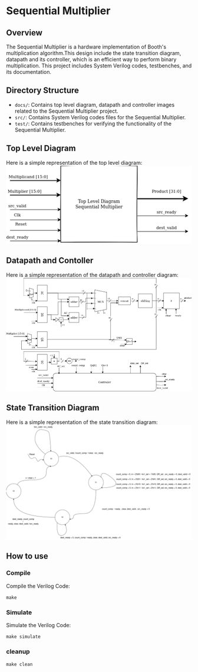# Sequential Multiplier

## Overview

The Sequential Multiplier is a hardware implementation of Booth's multiplication algorithm.This design include the state transition diagram, datapath and its controller, which is an efficient way to perform binary multiplication. This project includes System Verilog codes, testbenches, and its documentation.

## Directory Structure

- `docs/`: Contains top level diagram, datapath and controller images related to the Sequential Multiplier project.
- `src/`: Contains System Verilog codes files for the Sequential Multiplier.
- `test/`: Contains testbenches for verifying the functionality of the Sequential Multiplier.

## Top Level Diagram
Here is a simple representation of the top level diagram:
![alt text](docs/top_level_diagram(2)(1).png)

## Datapath and Contoller
Here is a simple representation of the datapath and controller diagram:
![alt text](docs/datapath(2).png)

## State Transition Diagram
Here is a simple representation of the state transition diagram:
![alt text](docs/controller_val_raedy.png)


## How to use

### Compile
Compile the Verilog Code:
```
make 
```

### Simulate
Simulate the Verilog Code:
```
make simulate
```

### cleanup
```
make clean
```